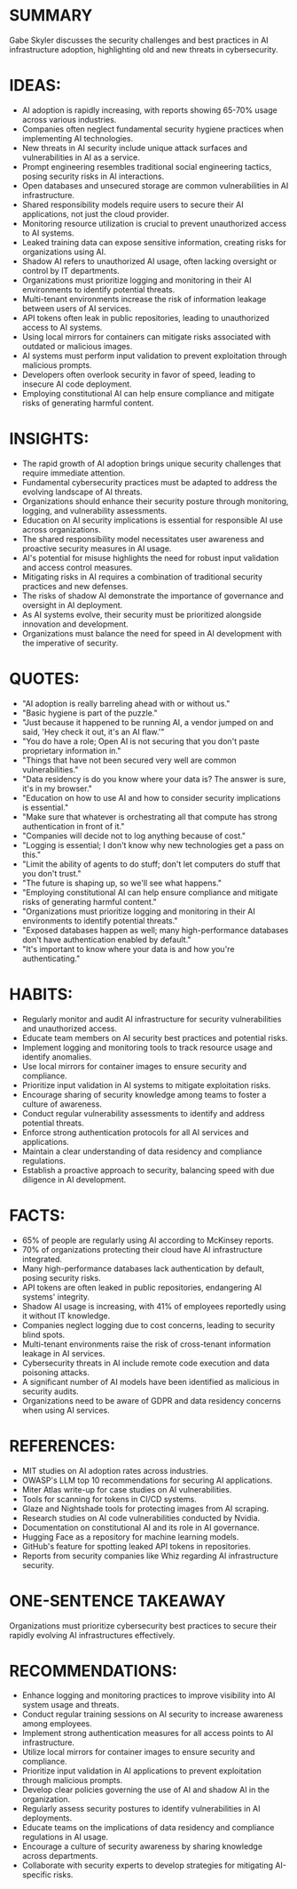 # SUMMARY
Gabe Skyler discusses the security challenges and best practices in AI infrastructure adoption, highlighting old and new threats in cybersecurity.

# IDEAS:
- AI adoption is rapidly increasing, with reports showing 65-70% usage across various industries.
- Companies often neglect fundamental security hygiene practices when implementing AI technologies.
- New threats in AI security include unique attack surfaces and vulnerabilities in AI as a service.
- Prompt engineering resembles traditional social engineering tactics, posing security risks in AI interactions.
- Open databases and unsecured storage are common vulnerabilities in AI infrastructure.
- Shared responsibility models require users to secure their AI applications, not just the cloud provider.
- Monitoring resource utilization is crucial to prevent unauthorized access to AI systems.
- Leaked training data can expose sensitive information, creating risks for organizations using AI.
- Shadow AI refers to unauthorized AI usage, often lacking oversight or control by IT departments.
- Organizations must prioritize logging and monitoring in their AI environments to identify potential threats.
- Multi-tenant environments increase the risk of information leakage between users of AI services.
- API tokens often leak in public repositories, leading to unauthorized access to AI systems.
- Using local mirrors for containers can mitigate risks associated with outdated or malicious images.
- AI systems must perform input validation to prevent exploitation through malicious prompts.
- Developers often overlook security in favor of speed, leading to insecure AI code deployment.
- Employing constitutional AI can help ensure compliance and mitigate risks of generating harmful content.

# INSIGHTS:
- The rapid growth of AI adoption brings unique security challenges that require immediate attention.
- Fundamental cybersecurity practices must be adapted to address the evolving landscape of AI threats.
- Organizations should enhance their security posture through monitoring, logging, and vulnerability assessments.
- Education on AI security implications is essential for responsible AI use across organizations.
- The shared responsibility model necessitates user awareness and proactive security measures in AI usage.
- AI's potential for misuse highlights the need for robust input validation and access control measures.
- Mitigating risks in AI requires a combination of traditional security practices and new defenses.
- The risks of shadow AI demonstrate the importance of governance and oversight in AI deployment.
- As AI systems evolve, their security must be prioritized alongside innovation and development.
- Organizations must balance the need for speed in AI development with the imperative of security.

# QUOTES:
- "AI adoption is really barreling ahead with or without us."
- "Basic hygiene is part of the puzzle."
- "Just because it happened to be running AI, a vendor jumped on and said, 'Hey check it out, it's an AI flaw.'"
- "You do have a role; Open AI is not securing that you don't paste proprietary information in."
- "Things that have not been secured very well are common vulnerabilities."
- "Data residency is do you know where your data is? The answer is sure, it's in my browser."
- "Education on how to use AI and how to consider security implications is essential."
- "Make sure that whatever is orchestrating all that compute has strong authentication in front of it."
- "Companies will decide not to log anything because of cost."
- "Logging is essential; I don't know why new technologies get a pass on this."
- "Limit the ability of agents to do stuff; don't let computers do stuff that you don't trust."
- "The future is shaping up, so we'll see what happens."
- "Employing constitutional AI can help ensure compliance and mitigate risks of generating harmful content."
- "Organizations must prioritize logging and monitoring in their AI environments to identify potential threats."
- "Exposed databases happen as well; many high-performance databases don't have authentication enabled by default."
- "It's important to know where your data is and how you're authenticating."

# HABITS:
- Regularly monitor and audit AI infrastructure for security vulnerabilities and unauthorized access.
- Educate team members on AI security best practices and potential risks.
- Implement logging and monitoring tools to track resource usage and identify anomalies.
- Use local mirrors for container images to ensure security and compliance.
- Prioritize input validation in AI systems to mitigate exploitation risks.
- Encourage sharing of security knowledge among teams to foster a culture of awareness.
- Conduct regular vulnerability assessments to identify and address potential threats.
- Enforce strong authentication protocols for all AI services and applications.
- Maintain a clear understanding of data residency and compliance regulations.
- Establish a proactive approach to security, balancing speed with due diligence in AI development.

# FACTS:
- 65% of people are regularly using AI according to McKinsey reports.
- 70% of organizations protecting their cloud have AI infrastructure integrated.
- Many high-performance databases lack authentication by default, posing security risks.
- API tokens are often leaked in public repositories, endangering AI systems' integrity.
- Shadow AI usage is increasing, with 41% of employees reportedly using it without IT knowledge.
- Companies neglect logging due to cost concerns, leading to security blind spots.
- Multi-tenant environments raise the risk of cross-tenant information leakage in AI services.
- Cybersecurity threats in AI include remote code execution and data poisoning attacks.
- A significant number of AI models have been identified as malicious in security audits.
- Organizations need to be aware of GDPR and data residency concerns when using AI services.

# REFERENCES:
- MIT studies on AI adoption rates across industries.
- OWASP's LLM top 10 recommendations for securing AI applications.
- Miter Atlas write-up for case studies on AI vulnerabilities.
- Tools for scanning for tokens in CI/CD systems.
- Glaze and Nightshade tools for protecting images from AI scraping.
- Research studies on AI code vulnerabilities conducted by Nvidia.
- Documentation on constitutional AI and its role in AI governance.
- Hugging Face as a repository for machine learning models.
- GitHub's feature for spotting leaked API tokens in repositories.
- Reports from security companies like Whiz regarding AI infrastructure security.

# ONE-SENTENCE TAKEAWAY
Organizations must prioritize cybersecurity best practices to secure their rapidly evolving AI infrastructures effectively.

# RECOMMENDATIONS:
- Enhance logging and monitoring practices to improve visibility into AI system usage and threats.
- Conduct regular training sessions on AI security to increase awareness among employees.
- Implement strong authentication measures for all access points to AI infrastructure.
- Utilize local mirrors for container images to ensure security and compliance.
- Prioritize input validation in AI applications to prevent exploitation through malicious prompts.
- Develop clear policies governing the use of AI and shadow AI in the organization.
- Regularly assess security postures to identify vulnerabilities in AI deployments.
- Educate teams on the implications of data residency and compliance regulations in AI usage.
- Encourage a culture of security awareness by sharing knowledge across departments.
- Collaborate with security experts to develop strategies for mitigating AI-specific risks.